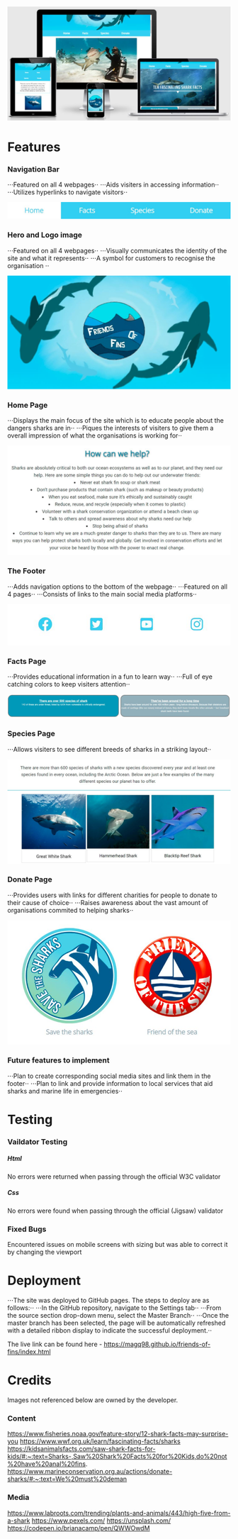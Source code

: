 <img src="assets/images/responsive.JPG" alt="Responsive Mockup" style="max-width:100%;">

Features
======

### Navigation Bar

⋅⋅⋅Featured on all 4 webpages⋅⋅
⋅⋅⋅Aids visiters in accessing information⋅⋅
⋅⋅⋅Utilizes hyperlinks to navigate visitors⋅⋅

<img src="assets/images/navbar.JPG" alt="Navigation Bar" style="max-width:100%;">

### Hero and Logo image

⋅⋅⋅Featured on all 4 webpages⋅⋅
⋅⋅⋅Visually communicates the identity of the site and what it represents⋅⋅
⋅⋅⋅A symbol for customers to recognise the organisation ⋅⋅

<img src="assets/images/hero-logo-image.JPG" alt="Hero and Logo image" style="max-width:100%;">

### Home Page

⋅⋅⋅Displays the main focus of the site which is to educate people about the dangers sharks are in⋅⋅
⋅⋅⋅Piques the interests of visiters to give them a overall impression of what the organisations is working for⋅⋅

<img src="assets/images/home-page.JPG" alt="Hero and Logo image" style="max-width:100%;">

### The Footer

⋅⋅⋅Adds navigation options to the bottom of the webpage⋅⋅
⋅⋅⋅Featured on all 4 pages⋅⋅
⋅⋅⋅Consists of links to the main social media platforms⋅⋅

<img src="assets/images/footer.JPG" alt="Footer" style="max-width:100%;">

### Facts Page

⋅⋅⋅Provides educational information in a fun to learn way⋅⋅
⋅⋅⋅Full of eye catching colors to keep visiters attention⋅⋅

<img src="assets/images/facts.JPG" alt="Facts Page" style="max-width:100%;">

### Species Page

⋅⋅⋅Allows visiters to see different breeds of sharks in a striking layout⋅⋅

<img src="assets/images/species.JPG" alt="Species Page" style="max-width:100%;">

### Donate Page

⋅⋅⋅Provides users with links for different charities for people to donate to their cause of choice⋅⋅
⋅⋅⋅Raises awareness about the vast amount of organisations commited to helping sharks⋅⋅

<img src="assets/images/donate.JPG" alt="Donate Page" style="max-width:100%;">

### Future features to implement

⋅⋅⋅Plan to create corresponding social media sites and link them in the footer⋅⋅
⋅⋅⋅Plan to link and provide information to local services that aid sharks and marine life in emergencies⋅⋅

Testing
======

### Vaildator Testing

##### Html
No errors were returned when passing through the official W3C validator

##### Css
No errors were found when passing through the official (Jigsaw) validator

### Fixed Bugs

Encountered issues on mobile screens with sizing but was able to correct it by changing the viewport

Deployment
======

⋅⋅⋅The site was deployed to GitHub pages. The steps to deploy are as follows:⋅⋅
⋅⋅⋅In the GitHub repository, navigate to the Settings tab⋅⋅
⋅⋅⋅From the source section drop-down menu, select the Master Branch⋅⋅
⋅⋅⋅Once the master branch has been selected, the page will be automatically refreshed with a detailed ribbon display to indicate the successful deployment.⋅⋅

The live link can be found here - https://magq98.github.io/friends-of-fins/index.html

Credits
======

Images not referenced below are owned by the developer.

### Content

https://www.fisheries.noaa.gov/feature-story/12-shark-facts-may-surprise-you
https://www.wwf.org.uk/learn/fascinating-facts/sharks
https://kidsanimalsfacts.com/saw-shark-facts-for-kids/#:~:text=Sharks-,Saw%20Shark%20Facts%20for%20Kids,do%20not%20have%20anal%20fins.
https://www.marineconservation.org.au/actions/donate-sharks/#:~:text=We%20must%20deman

### Media

https://www.labroots.com/trending/plants-and-animals/443/high-five-from-a-shark
https://www.pexels.com/
https://unsplash.com/
https://codepen.io/brianacamp/pen/QWWOwdM
